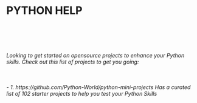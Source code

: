 <h1>PYTHON HELP<h1><br>
<h6>Looking to get started on opensource projects to enhance your Python skills. Check out this list of projects to get you going:<h6><br>
- 1. https://github.com/Python-World/python-mini-projects Has a curated list of 102 starter projects to help you test your Python Skills
